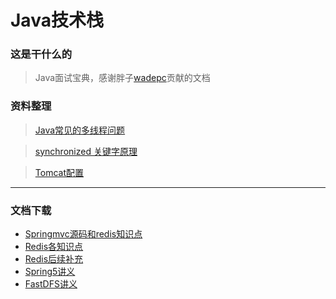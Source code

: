 # Java技术栈
### 这是干什么的
> Java面试宝典，感谢胖子[wadepc](https://github.com/wadetpc)贡献的文档

### 资料整理
 > [Java常见的多线程问题](https://github.com/wangrichao163/babybutt/blob/master/doc%E7%BA%BF%E7%A8%8B.md) 
 
 > [synchronized 关键字原理](https://github.com/wangrichao163/babybutt/blob/master/doc/synchronized.md)
 
 > [Tomcat配置]( https://github.com/wangrichao163/babybutt/blob/master/Tomcat%E9%85%8D%E7%BD%AE.md)
 
---
### 文档下载
 - [Springmvc源码和redis知识点](https://github.com/wangrichao163/babybutt/tree/master/doc) 
 - [Redis各知识点](https://github.com/wangrichao163/babybutt/tree/master/doc) 
 - [Redis后续补充](https://github.com/wangrichao163/babybutt/tree/master/doc)
 - [Spring5讲义](https://github.com/wangrichao163/babybutt/tree/master/doc)
 - [FastDFS讲义](https://github.com/wangrichao163/babybutt/tree/master/doc)

